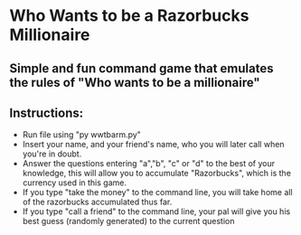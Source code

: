 # Who Wants to be a Razorbucks Millionaire

## Simple and fun command game that emulates the rules of "Who wants to be a millionaire"

## Instructions:
* Run file using "py wwtbarm.py"
* Insert your name, and your friend's name, who you will later call when you're in doubt.
* Answer the questions entering "a","b", "c" or "d" to the best of your knowledge, this will allow you to accumulate "Razorbucks", which is the currency used in this game.
* If you type "take the money" to the command line, you will take home all of the razorbucks accumulated thus far.
* If you type "call a friend" to the command line, your pal will give you his best guess (randomly generated) to the current question
